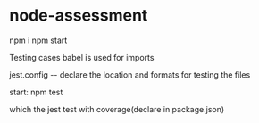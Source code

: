 # node-assessment

npm i
npm start

Testing cases
babel is used for imports

jest.config -- declare the location and formats for testing the files

start: npm test

which the jest test with coverage(declare in package.json)
